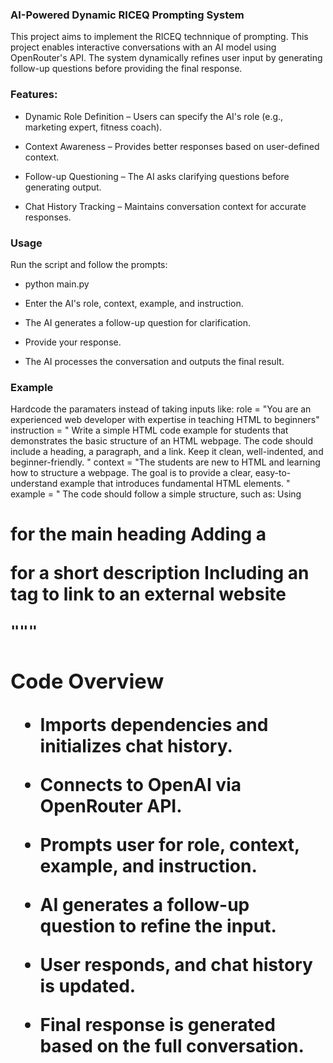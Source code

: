  ### AI-Powered Dynamic RICEQ Prompting System

This project aims to implement the RICEQ technnique of prompting. This project enables interactive conversations with an AI model using OpenRouter's API. The system dynamically refines user input by generating follow-up questions before providing the final response.

### Features:

- Dynamic Role Definition – Users can specify the AI's role (e.g., marketing expert, fitness coach).

- Context Awareness – Provides better responses based on user-defined context.

- Follow-up Questioning – The AI asks clarifying questions before generating output.

- Chat History Tracking – Maintains conversation context for accurate responses.

### Usage

Run the script and follow the prompts:

- python main.py

- Enter the AI's role, context, example, and instruction.

- The AI generates a follow-up question for clarification.

- Provide your response.

- The AI processes the conversation and outputs the final result.

### Example
Hardcode the paramaters instead of taking inputs like:
    role = "You are an experienced web developer with expertise in teaching HTML to beginners"
    instruction = "
    Write a simple HTML code example for students that demonstrates the basic structure of an HTML webpage. The code should include a heading, a paragraph, and a link. 
    Keep it clean, well-indented, and beginner-friendly.
    "
    context = "The students are new to HTML and learning how to structure a webpage. The goal is to provide a clear, 
    easy-to-understand example that introduces fundamental HTML elements.
    "
    example = "
        The code should follow a simple structure, such as:
        Using <h1> for the main heading
        Adding a <p> for a short description
        Including an <a> tag to link to an external website

    """
    

### Code Overview

- Imports dependencies and initializes chat history.

- Connects to OpenAI via OpenRouter API.

- Prompts user for role, context, example, and instruction.

- AI generates a follow-up question to refine the input.

- User responds, and chat history is updated.

- Final response is generated based on the full conversation.
